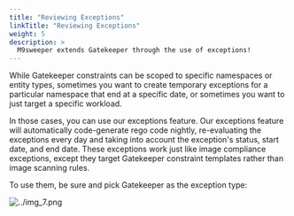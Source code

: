 ```yaml
---
title: "Reviewing Exceptions"
linkTitle: "Reviewing Exceptions"
weight: 5
description: >
  M9sweeper extends Gatekeeper through the use of exceptions! 
---
```


While Gatekeeper constraints can be scoped to specific namespaces or entity types, sometimes you want to create
temporary exceptions for a particular namespace that end at a specific date, or sometimes you want to just target
a specific workload. 

In those cases, you can use our exceptions feature. Our exceptions feature will automatically code-generate rego code
nightly, re-evaluating the exceptions every day and taking into account the exception's status, start date, and end
date. These exceptions work just like image compliance exceptions, except they target Gatekeeper constraint templates
rather than image scanning rules. 

To use them, be sure and pick Gatekeeper as the exception type: 

![../img_7.png](../img_7.png)


